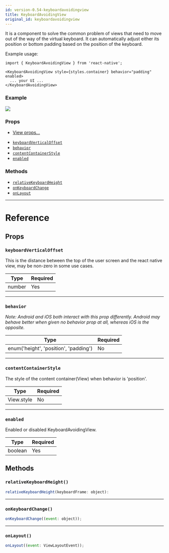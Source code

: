 ```yaml
---
id: version-0.54-keyboardavoidingview
title: KeyboardAvoidingView
original_id: keyboardavoidingview
---
```


It is a component to solve the common problem of views that need to move out of the way of the virtual keyboard. It can automatically adjust either its position or bottom padding based on the position of the keyboard.

Example usage:

```
import { KeyboardAvoidingView } from 'react-native';

<KeyboardAvoidingView style={styles.container} behavior="padding" enabled>
  ... your UI ...
</KeyboardAvoidingView>
```

### Example

![](/react-native/docs/assets/KeyboardAvoidingView/example.gif)

### Props

* [View props...](view.md#props)

- [`keyboardVerticalOffset`](keyboardavoidingview.md#keyboardverticaloffset)
- [`behavior`](keyboardavoidingview.md#behavior)
- [`contentContainerStyle`](keyboardavoidingview.md#contentcontainerstyle)
- [`enabled`](keyboardavoidingview.md#enabled)

### Methods

* [`relativeKeyboardHeight`](keyboardavoidingview.md#relativekeyboardheight)
* [`onKeyboardChange`](keyboardavoidingview.md#onkeyboardchange)
* [`onLayout`](keyboardavoidingview.md#onlayout)

---

# Reference

## Props

### `keyboardVerticalOffset`

This is the distance between the top of the user screen and the react native view, may be non-zero in some use cases.

| Type   | Required |
| ------ | -------- |
| number | Yes      |

---

### `behavior`

_Note: Android and iOS both interact with this prop differently._ _Android may behave better when given no behavior prop at all, whereas iOS is the opposite._

| Type                                  | Required |
| ------------------------------------- | -------- |
| enum('height', 'position', 'padding') | No       |

---

### `contentContainerStyle`

The style of the content container(View) when behavior is 'position'.

| Type       | Required |
| ---------- | -------- |
| View.style | No       |

---

### `enabled`

Enabled or disabled KeyboardAvoidingView.

| Type    | Required |
| ------- | -------- |
| boolean | Yes      |

## Methods

### `relativeKeyboardHeight()`

```javascript
relativeKeyboardHeight(keyboardFrame: object):
```

---

### `onKeyboardChange()`

```javascript
onKeyboardChange((event: object));
```

---

### `onLayout()`

```javascript
onLayout((event: ViewLayoutEvent));
```
